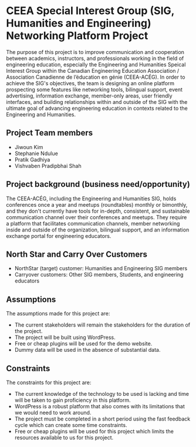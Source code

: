 # CEEA Special Interest Group (SIG, Humanities and Engineering) Networking Platform Project

The purpose of this project is to improve communication and cooperation between academics, instructors, and professionals working in the field of engineering education, especially the Engineering and Humanities Speical Interest Group within the Canadian Engineering Education Association / Association Canadienne de l’éducation en génie (CEEA-ACÉG). In order to achieve the SIG's objectives, the team is designing an online platform prospecting some features like networking tools, bilingual support, event advertising, information exchange, member-only areas, user friendly interfaces, and building relationships within and outside of the SIG with the ultimate goal of advancing engineering education in contexts related to the Engineering and Humanities.


## Project Team members
- Jiwoun Kim
- Stephanie Ndulue
- Pratik Gadhiya
- Vishvaben Pradipbhai Shah

## Project background (business need/opportunity)
The CEEA-ACÉG, including the Engineering and Humanities SIG, holds conferences once a year and meetups (roundtables) monthly or bimonthly, and they don't currently have tools for in-depth, consistent, and sustainable communication channel over their conferences and meetups. They require a platform that facilitates communication channels, member networking inside and outside of the organization, bilingual support, and an information exchange portal for engineering educators.

## North Star and Carry Over Customers
- NorthStar (target) customer: Humanities and Engineering SIG members
- Carryover customers: Other SIG members, Students, and engineering educators

## Assumptions
The assumptions made for this project are:
- The current stakeholders will remain the stakeholders for the duration of the project.
- The project will be built using WordPress.
- Free or cheap plugins will be used for the demo website.
- Dummy data will be used in the absence of substantial data.

## Constraints
The constraints for this project are:
- The current knowledge of the technology to be used is lacking and time will be taken to gain proficiency in this platform.
- WordPress is a robust platform that also comes with its limitations that we would need to work around.
- The project must be completed in a short period using the fast feedback cycle which can create some time constraints.
- Free or cheap plugins will be used for this project which limits the resources available to us for this project.
